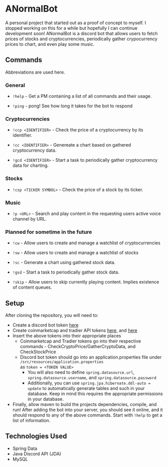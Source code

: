 # ANormalBot
A personal project that started out as a proof of concept to myself. I stopped working on this for a while but hopefully I can continue development soon!
ANormalBot is a discord bot that allows users to fetch prices of stocks and cryptocurrencies, periodically gather crypocurrency prices to chart, and even play some music.

## Commands
Abbreviations are used here.

### General

- `!help` - Get a PM containing a list of all commands and their usage.

- `!ping` - pong! See how long it takes for the bot to respond

### Cryptocurrencies

- `!ccp <IDENTIFIER>` - Check the price of a cryptocurrency by its identifier.

- `!cc <IDENTIFIER>` - Genereate a chart based on gathered cryptocurrency data.

- `!gcd <IDENTIFIER>` - Start a task to periodically gather cryptocurrency data for charting.

### Stocks

- `!csp <TICKER SYMBOL>` - Check the price of a stock by its ticker.

### Music

- `!p <URL>` - Search and play content in the requesting users active voice channel by URL.

### Planned for sometime in the future

- `!cw` - Allow users to create and manage a watchlist of cryptocurrencies

- `!sw` - Allow users to create and manage a watchlist of stocks

- `!sc` - Generate a chart using gathered stock data.
 
- `!gsd` - Start a task to periodically gather stock data.

- `!skip` - Allow users to skip currently playing content. Implies existence of content queues.


## Setup
After cloning the repository, you will need to:
- Create a discord bot token [here](https://discord.com/developers/docs/intro)
- Create coinmarketcap and tradier API tokens [here](https://coinmarketcap.com/api/), and [here](https://documentation.tradier.com/brokerage-api)
- Insert the above tokens into their appropriate places
  - Coinmarketcap and Tradier tokens go into their respective commands - CheckCryptoPrice/GatherCryptoData, and CheckStockPrice
  - Discord bot token should go into an application.properties file under `/src/resources/application.properties` <br>
    as `token = <TOKEN VALUE>`
    - You will also need to define `spring.datasource.url`, `spring.datasource.username`, and `spring.datasource.password`
    - Additionally, you can use `spring.jpa.hibernate.ddl-auto = update` to automatically generate tables and such in your database.
      Keep in mind this requires the appropriate permissions in your database.
- Finally, allow maven to build the projects dependencies, compile, and run!
After adding the bot into your server, you should see it online, and it should respond to any of the above commands. Start with `!help` to get a list of information.

## Technologies Used
- Spring Data
- Java Discord API (JDA)
- MySQL
  
